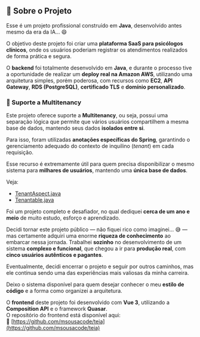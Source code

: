 ## 🧩 Sobre o Projeto

Esse é um projeto profissional construído em **Java**, desenvolvido antes mesmo da era da IA... 😄  

O objetivo deste projeto foi criar uma **plataforma SaaS para psicólogos clínicos**, onde os usuários poderiam registrar os atendimentos realizados de forma prática e segura.  

O **backend** foi totalmente desenvolvido em **Java**, e durante o processo tive a oportunidade de realizar um **deploy real na Amazon AWS**, utilizando uma arquitetura simples, porém poderosa, com recursos como **EC2**, **API Gateway**, **RDS (PostgreSQL)**, **certificado TLS** e **domínio personalizado**. 

### 🧩 Suporte a Multitenancy

Este projeto oferece suporte a **Multitenancy**, ou seja, possui uma separação lógica que permite que vários usuários compartilhem a mesma base de dados, mantendo seus dados **isolados entre si**.  

Para isso, foram utilizadas **anotações específicas do Spring**, garantindo o gerenciamento adequado do contexto de inquilino (*tenant*) em cada requisição.  

Esse recurso é extremamente útil para quem precisa disponibilizar o mesmo sistema para **milhares de usuários**, mantendo uma **única base de dados**.  

Veja:  
- [TenantAspect.java](https://github.com/msousacode/sysaba-backend/blob/main/src/main/java/br/com/sysaba/core/aspect/TenantAspect.java)  
- [Tenantable.java](https://github.com/msousacode/sysaba-backend/blob/main/src/main/java/br/com/sysaba/core/models/Tenantable.java)


Foi um projeto completo e desafiador, no qual dediquei **cerca de um ano e meio** de muito estudo, esforço e aprendizado.  

Decidi tornar este projeto público — não fiquei rico como imaginei... 😅 — mas certamente adquiri uma enorme **riqueza de conhecimento** ao embarcar nessa jornada. Trabalhei **sozinho** no desenvolvimento de um sistema **complexo e funcional**, que chegou a ir para **produção real**, com **cinco usuários autênticos e pagantes**.  

Eventualmente, decidi encerrar o projeto e seguir por outros caminhos, mas ele continua sendo uma das experiências mais valiosas da minha carreira.  

Deixo o sistema disponível para quem desejar conhecer o meu **estilo de código** e a forma como organizei a arquitetura.  

O **frontend** deste projeto foi desenvolvido com **Vue 3**, utilizando a **Composition API** e o framework **Quasar**.  
O repositório do frontend está disponível aqui:  
🔗 [https://github.com/msousacode/teia](https://github.com/msousacode/teia)
